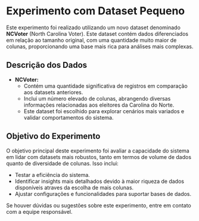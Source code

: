 # Experimento com Dataset Pequeno

Este experimento foi realizado utilizando um novo dataset denominado **NCVoter** (North Carolina Voter). Este dataset contém dados diferenciados em relação ao tamanho original, com uma quantidade muito maior de colunas, proporcionando uma base mais rica para análises mais complexas.

## Descrição dos Dados

- **NCVoter:**
  - Contém uma quantidade significativa de registros em comparação aos datasets anteriores.
  - Inclui um número elevado de colunas, abrangendo diversas informações relacionadas aos eleitores da Carolina do Norte.
  - Este dataset foi escolhido para explorar cenários mais variados e validar comportamentos do sistema.

## Objetivo do Experimento

O objetivo principal deste experimento foi avaliar a capacidade do sistema em lidar com datasets mais robustos, tanto em termos de volume de dados quanto de diversidade de colunas. Isso inclui:

- Testar a eficiência do sistema.
- Identificar insights mais detalhados devido à maior riqueza de dados disponíveis atraves da escolha de mais colunas.
- Ajustar configurações e funcionalidades para suportar bases de dados.

Se houver dúvidas ou sugestões sobre este experimento, entre em contato com a equipe responsável.

